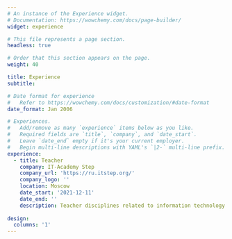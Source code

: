 ```yaml
---
# An instance of the Experience widget.
# Documentation: https://wowchemy.com/docs/page-builder/
widget: experience

# This file represents a page section.
headless: true

# Order that this section appears on the page.
weight: 40

title: Experience
subtitle:

# Date format for experience
#   Refer to https://wowchemy.com/docs/customization/#date-format
date_format: Jan 2006

# Experiences.
#   Add/remove as many `experience` items below as you like.
#   Required fields are `title`, `company`, and `date_start`.
#   Leave `date_end` empty if it's your current employer.
#   Begin multi-line descriptions with YAML's `|2-` multi-line prefix.
experience:
  - title: Teacher
    company: IT-Academy Step
    company_url: 'https://ru.itstep.org/'
    company_logo: ''
    location: Moscow
    date_start: '2021-12-11'
    date_end: ''
    description: Teacher disciplines related to information technology.
        
design:
  columns: '1'
---
```

